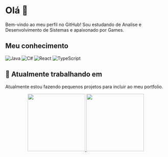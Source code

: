 # Olá 🔭
Bem-vindo ao meu perfil no GitHub! Sou estudando de Analise e Desenvolvimento de Sistemas e apaixonado por Games.

## Meu conhecimento
![Java](https://img.shields.io/badge/java-%23ED8B00.svg?style=for-the-badge&logo=openjdk&logoColor=white)
![C#](https://img.shields.io/badge/c%23-%23239120.svg?style=for-the-badge&logo=csharp&logoColor=white)
![React](https://img.shields.io/badge/react-%2320232a.svg?style=for-the-badge&logo=react&logoColor=%2361DAFB)
![TypeScript](https://img.shields.io/badge/typescript-%23007ACC.svg?style=for-the-badge&logo=typescript&logoColor=white)

## 🚀 Atualmente trabalhando em
Atualmente estou fazendo pequenos projetos para incluir ao meu portfolio.

<div align="center">
  <a href="https://github.com/JustinoLucas?tab=repositories">
  <img height="180em" src="https://github-readme-stats.vercel.app/api?username=JustinoLucas&show_icons=true&theme=dark&include_all_commits=true&count_private=true"/>
  <img height="180em" src="https://github-readme-stats.vercel.app/api/top-langs/?username=JustinoLucas&layout=compact&langs_count=7&theme=dark"/>
</div>


